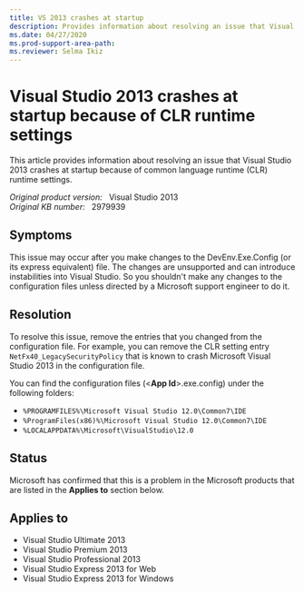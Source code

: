 ```yaml
---
title: VS 2013 crashes at startup
description: Provides information about resolving an issue that Visual Studio 2013 crashes at startup because of CLR runtime settings.repeatedly.
ms.date: 04/27/2020
ms.prod-support-area-path: 
ms.reviewer: Selma Ikiz
---
```

# Visual Studio 2013 crashes at startup because of CLR runtime settings

This article provides information about resolving an issue that Visual Studio 2013 crashes at startup because of common language runtime (CLR) runtime settings.

_Original product version:_ &nbsp; Visual Studio 2013  
_Original KB number:_ &nbsp; 2979939

## Symptoms

This issue may occur after you make changes to the DevEnv.Exe.Config (or its express equivalent) file. The changes are unsupported and can introduce instabilities into Visual Studio. So you shouldn't make any changes to the configuration files unless directed by a Microsoft support engineer to do it.

## Resolution

To resolve this issue, remove the entries that you changed from the configuration file. For example, you can remove the CLR setting entry `NetFx40_LegacySecurityPolicy` that is known to crash Microsoft Visual Studio 2013 in the configuration file.

You can find the configuration files (\<**App Id**>.exe.config) under the following folders:

- `%PROGRAMFILES%\Microsoft Visual Studio 12.0\Common7\IDE`
- `%ProgramFiles(x86)%\Microsoft Visual Studio 12.0\Common7\IDE`
- `%LOCALAPPDATA%\Microsoft\VisualStudio\12.0`

## Status

Microsoft has confirmed that this is a problem in the Microsoft products that are listed in the **Applies to** section below.

## Applies to

- Visual Studio Ultimate 2013
- Visual Studio Premium 2013
- Visual Studio Professional 2013
- Visual Studio Express 2013 for Web
- Visual Studio Express 2013 for Windows
